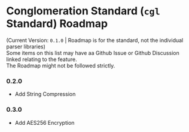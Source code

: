 # Conglomeration Standard (`cgl` Standard) Roadmap
(Current Version: `0.1.0` | Roadmap is for the standard, not the individual parser libraries)<br/>
Some items on this list may have aa Github Issue or Github Discussion linked relating to the feature.<br/>
The Roadmap might not be followed strictly.
### 0.2.0
- Add String Compression

### 0.3.0
- Add AES256 Encryption
